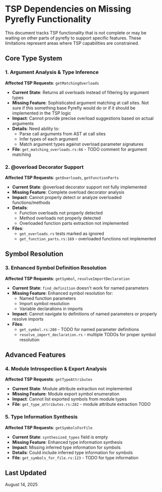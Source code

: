 # TSP Dependencies on Missing Pyrefly Functionality

This document tracks TSP functionality that is not complete or may be waiting on other parts of pyrefly to support specific features. These limitations represent areas where TSP capabilities are constrained.

## Core Type System

### 1. Argument Analysis & Type Inference
**Affected TSP Requests**: `getMatchingOverloads`
- **Current State**: Returns all overloads instead of filtering by argument types
- **Missing Feature**: Sophisticated argument matching at call sites. Not sure if this something base Pyrefly would do or if it should be implemented in the TSP logic
- **Impact**: Cannot provide precise overload suggestions based on actual arguments
- **Details**: Need ability to:
  - Parse call arguments from AST at call sites
  - Infer types of each argument
  - Match argument types against overload parameter signatures
- **File**: `get_matching_overloads.rs:66` - TODO comment for argument matching

### 2. @overload Decorator Support
**Affected TSP Requests**: `getOverloads`, `getFunctionParts`
- **Current State**: @overload decorator support not fully implemented
- **Missing Feature**: Complete overload decorator analysis
- **Impact**: Cannot properly detect or analyze overloaded functions/methods
- **Details**: 
  - Function overloads not properly detected
  - Method overloads not properly detected  
  - Overloaded function parts extraction not implemented
- **Files**: 
  - `get_overloads.rs` tests marked as ignored
  - `get_function_parts.rs:169` - overloaded functions not implemented

## Symbol Resolution

### 3. Enhanced Symbol Definition Resolution
**Affected TSP Requests**: `getSymbol`, `resolveImportDeclaration`
- **Current State**: `find_definition` doesn't work for named parameters
- **Missing Feature**: Enhanced symbol resolution for:
  - Named function parameters
  - Import symbol resolution
  - Variable declarations in imports
- **Impact**: Cannot navigate to definitions of named parameters or properly resolve imports
- **Files**:
  - `get_symbol.rs:280` - TODO for named parameter definitions
  - `resolve_import_declaration.rs` - multiple TODOs for proper symbol resolution

## Advanced Features

### 4. Module Introspection & Export Analysis
**Affected TSP Requests**: `getTypeAttributes`
- **Current State**: Module attribute extraction not implemented
- **Missing Feature**: Module export symbol enumeration
- **Impact**: Cannot list exported symbols from module types
- **File**: `get_type_attributes.rs:282` - module attribute extraction TODO

### 5. Type Information Synthesis
**Affected TSP Requests**: `getSymbolsForFile`
- **Current State**: `synthesized_types` field is empty
- **Missing Feature**: Enhanced type information synthesis
- **Impact**: Missing inferred type information for symbols
- **Details**: Could include inferred type information for symbols
- **File**: `get_symbols_for_file.rs:123` - TODO for type information

## Last Updated
August 14, 2025
